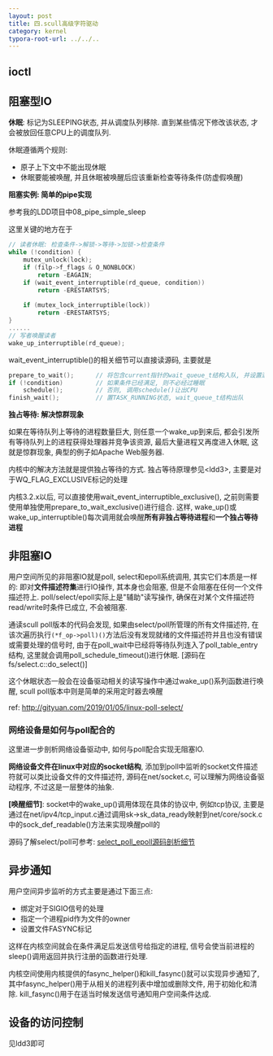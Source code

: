 ```yaml
---
layout: post
title: 四.scull高级字符驱动
category: kernel
typora-root-url: ../../..
---
```


## ioctl



## 阻塞型IO

**休眠**: 标记为SLEEPING状态, 并从调度队列移除. 直到某些情况下修改该状态, 才会被放回任意CPU上的调度队列.

休眠遵循两个规则:

* 原子上下文中不能出现休眠
* 休眠要能被唤醒, 并且休眠被唤醒后应该重新检查等待条件(防虚假唤醒)

**阻塞实例: 简单的pipe实现**

参考我的LDD项目中08_pipe_simple_sleep

这里关键的地方在于

```c
// 读者休眠: 检查条件->解锁->等待->加锁->检查条件
while (!condition) {
	mutex_unlock(lock);
	if (filp->f_flags & O_NONBLOCK)
		return -EAGAIN;
	if (wait_event_interruptible(rd_queue, condition))
		return -ERESTARTSYS;
  
	if (mutex_lock_interruptible(lock))
		return -ERESTARTSYS;
}
......
// 写者唤醒读者
wake_up_interruptible(rd_queue);
```

wait_event_interruptible()的相关细节可以直接读源码, 主要就是

```c
prepare_to_wait();		// 将包含current指针的wait_queue_t结构入队, 并设置进程TASK状态
if (!condition)			// 如果条件已经满足, 则不必经过睡眠
    schedule();			// 否则, 调用schedule()让出CPU
finish_wait();			// 置TASK_RUNNING状态, wait_queue_t结构出队
```

**独占等待: 解决惊群现象**

如果在等待队列上等待的进程数量巨大, 则任意一个wake_up到来后, 都会引发所有等待队列上的进程获得处理器并竞争该资源, 最后大量进程又再度进入休眠, 这就是惊群现象, 典型的例子如Apache Web服务器. 

内核中的解决方法就是提供独占等待的方式. 独占等待原理参见\<ldd3\>, 主要是对于WQ_FLAG_EXCLUSIVE标记的处理

内核3.2.x以后, 可以直接使用wait_event_interruptible_exclusive(), 之前则需要使用单独使用prepare_to_wait_exclusive()进行组合. 这样, wake_up()或wake_up_interruptible()每次调用就会唤醒**所有非独占等待进程**和**一个独占等待进程**

## 非阻塞IO

用户空间所见的非阻塞IO就是poll, select和epoll系统调用, 其实它们本质是一样的: 即对**文件描述符集**进行IO操作, 其本身也会阻塞, 但是不会阻塞在任何一个文件描述符上. poll/select/epoll实际上是"辅助"读写操作, 确保在对某个文件描述符read/write时条件已成立, 不会被阻塞.

通读scull poll版本的代码会发现, 如果由select/poll所管理的所有文件描述符, 在该次遍历执行`(*f_op->poll)()`方法后没有发现就绪的文件描述符并且也没有错误或需要处理的信号时,  由于在poll_wait中已经将等待队列连入了poll_table_entry结构, 这里就会调用poll_schedule_timeout()进行休眠. [源码在fs/select.c::do_select()]

这个休眠状态一般会在设备驱动相关的读写操作中通过wake_up()系列函数进行唤醒, scull poll版本中则是简单的采用定时器去唤醒

ref: http://gityuan.com/2019/01/05/linux-poll-select/

### 网络设备是如何与poll配合的

这里进一步剖析网络设备驱动中, 如何与poll配合实现无阻塞IO.

**网络设备文件在linux中对应的socket结构**, 添加到poll中监听的socket文件描述符就可以类比设备文件的文件描述符, 源码在net/socket.c, 可以理解为网络设备驱动程序, 不过这是一层整体的抽象. 

**[唤醒细节]**: socket中的wake_up()调用体现在具体的协议中, 例如tcp协议, 主要是通过在net/ipv4/tcp_input.c通过调用sk->sk_data_ready映射到net/core/sock.c中的sock_def_readable()方法来实现唤醒poll的

源码了解select/poll可参考: [select_poll_epoll源码剖析细节]()

## 异步通知

用户空间异步监听的方式主要是通过下面三点:

* 绑定对于SIGIO信号的处理
* 指定一个进程pid作为文件的owner
* 设置文件FASYNC标记

这样在内核空间就会在条件满足后发送信号给指定的进程, 信号会使当前进程的sleep()调用返回并执行注册的函数进行处理.

内核空间使用内核提供的fasync_helper()和kill_fasync()就可以实现异步通知了, 其中fasync_helper()用于从相关的进程列表中增加或删除文件, 用于初始化和清除. kill_fasync()用于在适当时候发送信号通知用户空间条件达成.

## 设备的访问控制

见ldd3即可